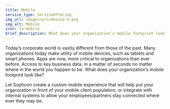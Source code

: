 ```yaml
---
title: Mobile
service_type: ServiceOffering
img_url: images/prv/device-4.png
img_alt: Mobile
icon: fa-mobile
brief_description: What does your organization’s mobile footprint look like? Let Sophcon create a custom mobile experiences that will put your organization in front of your mobile client population. Integrate with internal systems to allow your employees/partners stay connected where ever they may be.
---
```


Today’s corporate world is vastly different from those of the past. Many
organizations today make utility of mobile devices, such as tablets and smart
phones.​ Apps are now, more critical to organizations than ever before. Access
to key business data, in a matter of seconds no matter where in the world you
happen to be.​ What does your organization’s mobile footprint look like?

Let Sophcon create a custom mobile experience that will help put your
organization in front of your mobile client population; or integrate with
internal systems to allow your employees/partners stay connected where ever
they may be.
